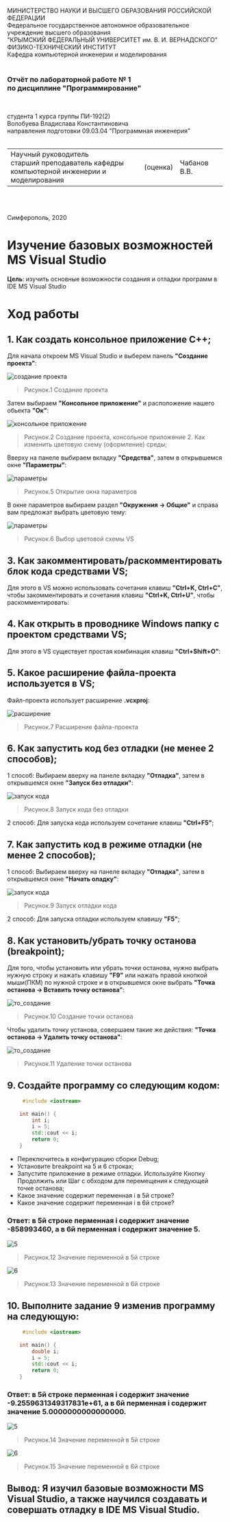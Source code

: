 МИНИСТЕРСТВО НАУКИ  И ВЫСШЕГО ОБРАЗОВАНИЯ РОССИЙСКОЙ ФЕДЕРАЦИИ  
Федеральное государственное автономное образовательное учреждение высшего образования  
"КРЫМСКИЙ ФЕДЕРАЛЬНЫЙ УНИВЕРСИТЕТ им. В. И. ВЕРНАДСКОГО"  
ФИЗИКО-ТЕХНИЧЕСКИЙ ИНСТИТУТ  
Кафедра компьютерной инженерии и моделирования
<br/><br/>

### Отчёт по лабораторной работе № 1<br/> по дисциплине "Программирование"
<br/>

студента 1 курса группы ПИ-192(2)  
Волобуева Владислава Константиновича <br/>
направления подготовки 09.03.04 "Программная инженерия"  
<br/>

<table>
<tr><td>Научный руководитель<br/> старший преподаватель кафедры<br/> компьютерной инженерии и моделирования</td>
<td>(оценка)</td>
<td>Чабанов В.В.</td>
</tr>
</table>
<br/><br/>

Симферополь, 2020






# Изучение базовых возможностей MS Visual Studio

**Цель**: изучить основные возможности создания и отладки программ в IDE MS Visual Studio

# Ход работы

## 1. Как создать консольное приложение C++;

Для начала откроем MS Visual Studio и выберем панель **"Создание проекта"**:

![создание проекта](https://sun9-45.userapi.com/c855724/v855724233/1e1648/5DQKHP2igBU.jpg)

>Рисунок.1 Создание проекта 

Затем выбираем **"Консольное приложение"** и расположение нашего обьекта **"Ок"**:

![консольное приложение](https://sun9-15.userapi.com/c855724/v855724233/1e1517/CjEAqjFZm_c.jpg)

>Рисунок.2 Создание проекта, консольное приложение 2. Как изменить цветовую схему (оформление) среды;

Вверху на панеле выбираем вкладку **"Средства"**, затем в открывшемся окне **"Параметры"**:

![параметры](https://sun9-32.userapi.com/iQ8O97X9H8dM9B44-x6msS_jtiWDkhWSLMtmnw/tJ26KnaE99M.jpg)

>Рисунок.5 Открытие окна параметров

В окне параметров выбираем раздел **"Окружения -> Общие"** и справа вам предложат выбрать цветовую тему:

![параметры](https://sun1.43222.userapi.com/Iv5cy4rsuYpaugpxKzcIl-LeWeRX6G0yuQgN-g/f2STURxP5Uw.jpg)

>Рисунок.6 Выбор цветовой схемы VS

## 3. Как закомментировать/раскомментировать блок кода средствами VS;

Для этого в VS можно использовать сочетания клавиш **"Ctrl+K, Ctrl+C"**, чтобы закомментировать и сочетания клавиш **"Ctrl+K, Ctrl+U"**, чтобы раскомментировать:

## 4. Как открыть в проводнике Windows папку с проектом средствами VS;

Для этого в VS существует простая комбинация клавиш **"Ctrl+Shift+O"**:

## 5. Какое расширение файла-проекта используется в VS;

Файл-проекта использует расширение **.vcxproj**:

![расширение](https://sun9-17.userapi.com/Dx0mdza33iRMEkwllMAQwqSF0ezhbBMDdmU7fA/WvWVGtEKIjU.jpg)

>Рисунок.7 Расширение файла-проекта

## 6. Как запустить код без отладки (не менее 2 способов);

1 способ: Выбираем вверху на панеле вкладку **"Отладка"**, затем в открывшемся окне **"Запуск без отладки"**:
		
![запуск кода](https://sun3.43222.userapi.com/1dFmBvY8vk1KAy1S-1ek0EIMbCbytORuA8nENQ/1gdX4qX7ues.jpg)

>Рисунок.8 Запуск кода без отладки

2 способ: Для запуска кода используем сочетание клавиш **"Ctrl+F5"**;

## 7. Как запустить код в режиме отладки (не менее 2 способов);

1 способ: Выбираем вверху на панеле вкладку **"Отладка"**, затем в открывшемся окне **"Начать оладку"**:

![запуск кода](https://sun9-57.userapi.com/FWjP9OyHeNZrqO2DIWILUt5ZRl6YtvEPuPPTTw/gMrC5WXtz-4.jpg)

>Рисунок.9 Запуск отладки кода

2 способ: Для запуска отладки используем клавишу **"F5"**;

## 8. Как установить/убрать точку останова (breakpoint);

Для того, чтобы установить или убрать точки останова, нужно выбрать нужную строку и нажать клавишу **"F9"** или нажать правой кнопкой мыши(ПКМ) по нужной строке и в открывшемся окне выбрать **"Точка останова -> Вставить точку останова"**:

![то_создание](https://sun2.43222.userapi.com/FzYrud9ysAX93V5p2XD300fDRdWpMIoght0VzQ/GHD_DOAFIs0.jpg)

>Рисунок.10 Создание точки останова

Чтобы удалить точку установа, совершаем такие же действия: **"Точка останова -> Удалить точку останова"**:

![то_создание](https://sun9-10.userapi.com/3DyPIwIiCH-L3uwFH_PmhmfEwmAFapR21aJfKA/JLsdx4JgfqU.jpg)

>Рисунок.11 Удаление точки останова

## 9. Создайте программу со следующим кодом:
```c++
     #include <iostream>
	 
 	int main() {
    	int i;
    	i = 5;
    	std::cout << i;
    	return 0;
	}
```
 - Переключитесь в конфигурацию сборки Debug;
 - Установите breakpoint на 5 и 6 строках;
 - Запустите приложение в режиме отладки. Используйте Кнопку Продолжить или Шаг с обходом для перемещения к следующей точке останова;
 - Какое значение содержит переменная i в 5й строке?
 - Какое значение содержит переменная i в 6й строке?
 
### Ответ: в 5й строке перменная i содержит значение **-858993460**, а в 6й перменная i содержит значение **5**.

![5](https://sun3.43222.userapi.com/pAELlkeR5uzyBvozckHjH449P2zpxDR8MfF2-A/OvmVJQqMvmk.jpg)

>Рисунок.12 Значение переменной в 5й строке

![6](https://sun2.43222.userapi.com/cTORdM82nCM4suxeto7CwfKL60_UQ3mzS01vHA/yxnI8HELtyY.jpg)

>Рисунок.13 Значение переменной в 6й строке

## 10. Выполните задание 9 изменив программу на следующую:
```c++
	 #include <iostream>
	 
 	int main() {
    	double i;
    	i = 5;
    	std::cout << i;
    	return 0;
	}
```
### Ответ: в 5й строке перменная i содержит значение **-9.2559631349317831e+61**, а в 6й перменная i содержит значение **5.0000000000000000**.

![5](https://sun1.43222.userapi.com/gklEf_wyq7DZ7BvOzYS_pjAl7-wI1BeKzVCdDg/5HaEn5iI_rc.jpg)

>Рисунок.14 Значение переменной в 5й строке

![6](https://sun9-39.userapi.com/z0TnafOm945uQ5oZpkWifa2EyUwQezX6GAcxyw/XLoPlGi0ESo.jpg)

>Рисунок.15 Значение переменной в 6й строке

## Вывод: Я изучил базовые возможности MS Visual Studio, а также научился создавать и совершать отладку в IDE MS Visual Studio.
